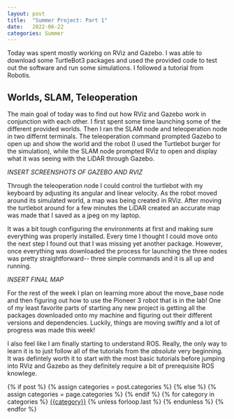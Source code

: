 ```yaml
---
layout: post
title:  "Summer Project: Part 1"
date:   2022-06-22 
categories: Summer
---
```


Today was spent mostly working on RViz and Gazebo. I was able to download some TurtleBot3 packages and used the provided code to test out the software 
and run some simulations. I followed a tutorial from Robotis. 

## Worlds, SLAM, Teleoperation  
The main goal of today was to find out how RViz and Gazebo work in conjunction with each other. I first spent some time launching some of the different 
provided worlds. Then I ran the SLAM node and teleoperation node in two differnt terminals. The teleoperation command prompted Gazebo to open up and 
show the world and the robot (I used the Turtlebot burger for the simulation), while the SLAM node prompted RViz to open and display what it was seeing with
the LiDAR through Gazebo. 

*INSERT SCREENSHOTS OF GAZEBO AND RVIZ* 

Through the teleoperation node I could control the turtlebot with my keyboard by adjusting its angular and linear velocity. As the robot moved around its 
simulated world, a map was being created in RViz. After moving the turtlebot around for a few minutes the LiDAR created an accurate map was made that I saved
as a jpeg on my laptop. 

It was a bit tough configuring the environments at first and making sure everything was properly installed. Every time I thought I could move onto the next 
step I found out that I was missing yet another package. However, once everything was downloaded the process for launching the three nodes was pretty 
straightforward-- three simple commands and it is all up and running. 

*INSERT FINAL MAP* 

For the rest of the week I plan on learning more about the move_base node and then figuring out how to use the Pioneer 3 robot that is in the lab! One of my
least favorite parts of starting any new project is getting all the packages downloaded onto my machine and figuring out their different versions and dependencies. 
Luckily, things are moving swiftly and a lot of progress was made this week!

I also feel like I am finally starting to understand ROS. Really, the only way to learn it is to just follow all of the tutorials from the *absolute* very beginning.
It was defintely worth it to start with the most basic tutorials before jumping into RViz and Gazebo as they definitely require a bit of prerequisite ROS 
knowlege. 

<div class="post-categories">
  {% if post %}
    {% assign categories = post.categories %}
  {% else %}
    {% assign categories = page.categories %}
  {% endif %}
  {% for category in categories %}
  <a href="{{site.baseurl}}/categories/#{{category|slugize}}">{{category}}</a>
  {% unless forloop.last %}&nbsp;{% endunless %}
  {% endfor %}
</div>

